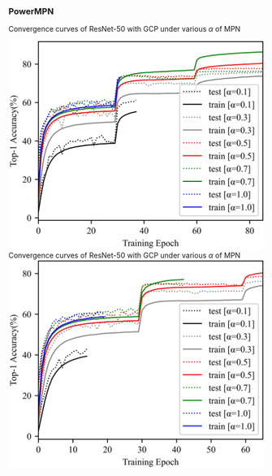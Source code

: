 ### PowerMPN

Convergence curves of ResNet-50 with GCP under various $\alpha$ of MPN

![img](https://github.com/36f857fe/PowerMPN/blob/main/r50.jpg)
Convergence curves of ResNet-50 with GCP under various $\alpha$ of MPN
![img](https://github.com/36f857fe/PowerMPN/blob/main/r101.jpg)
